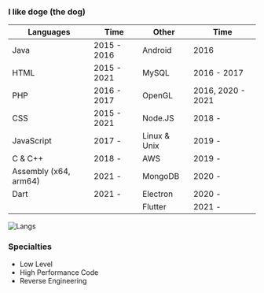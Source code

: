 ### I like doge (the dog)

| Languages             | Time        | Other        | Time              |
| --------------------- | ----------- | ------------ | ----------------- |
| Java                  | 2015 - 2016 | Android      | 2016              |
| HTML                  | 2015 - 2021 | MySQL        | 2016 - 2017       |
| PHP                   | 2016 - 2017 | OpenGL       | 2016, 2020 - 2021 |
| CSS                   | 2015 - 2021 | Node.JS      | 2018 -            |
| JavaScript            | 2017 -      | Linux & Unix | 2019 -            |
| C & C++               | 2018 -      | AWS          | 2019 -            |
| Assembly (x64, arm64) | 2021 -      | MongoDB      | 2020 -            |
| Dart                  | 2021 -      | Electron     | 2020 -            |
|                       |             | Flutter      | 2021 -            |

![Langs](https://github-readme-stats.vercel.app/api/top-langs?username=ilikdoge&layout=compact)

### Specialties
- Low Level
- High Performance Code
- Reverse Engineering